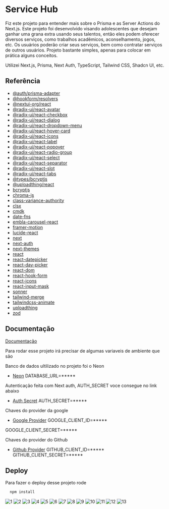 
# Service Hub

Fiz este projeto para entender mais sobre o Prisma e as Server Actions do Next.js. Este projeto foi desenvolvido visando adolescentes que desejam ganhar uma grana extra usando seus talentos, então eles podem oferecer diversos serviços, como trabalhos acadêmicos, aconselhamento, jogos, etc. Os usuários poderão criar seus serviços, bem como contratar serviços de outros usuários. Projeto bastante simples, apenas para colocar em prática alguns conceitos.

Utilizei Next.js, Prisma, Next Auth, TypeScript, Tailwind CSS, Shadcn UI, etc.


## Referência

- [@auth/prisma-adapter](https://www.npmjs.com/package/@auth/prisma-adapter)
- [@hookform/resolvers](https://www.npmjs.com/package/@hookform/resolvers)
- [@nextui-org/react](https://www.npmjs.com/package/@nextui-org/react)
- [@radix-ui/react-avatar](https://www.npmjs.com/package/@radix-ui/react-avatar)
- [@radix-ui/react-checkbox](https://www.npmjs.com/package/@radix-ui/react-checkbox)
- [@radix-ui/react-dialog](https://www.npmjs.com/package/@radix-ui/react-dialog)
- [@radix-ui/react-dropdown-menu](https://www.npmjs.com/package/@radix-ui/react-dropdown-menu)
- [@radix-ui/react-hover-card](https://www.npmjs.com/package/@radix-ui/react-hover-card)
- [@radix-ui/react-icons](https://www.npmjs.com/package/@radix-ui/react-icons)
- [@radix-ui/react-label](https://www.npmjs.com/package/@radix-ui/react-label)
- [@radix-ui/react-popover](https://www.npmjs.com/package/@radix-ui/react-popover)
- [@radix-ui/react-radio-group](https://www.npmjs.com/package/@radix-ui/react-radio-group)
- [@radix-ui/react-select](https://www.npmjs.com/package/@radix-ui/react-select)
- [@radix-ui/react-separator](https://www.npmjs.com/package/@radix-ui/react-separator)
- [@radix-ui/react-slot](https://www.npmjs.com/package/@radix-ui/react-slot)
- [@radix-ui/react-tabs](https://www.npmjs.com/package/@radix-ui/react-tabs)
- [@types/bcryptjs](https://www.npmjs.com/package/@types/bcryptjs)
- [@uploadthing/react](https://www.npmjs.com/package/@uploadthing/react)
- [bcryptjs](https://www.npmjs.com/package/bcryptjs)
- [chroma-js](https://www.npmjs.com/package/chroma-js)
- [class-variance-authority](https://www.npmjs.com/package/class-variance-authority)
- [clsx](https://www.npmjs.com/package/clsx)
- [cmdk](https://www.npmjs.com/package/cmdk)
- [date-fns](https://www.npmjs.com/package/date-fns)
- [embla-carousel-react](https://www.npmjs.com/package/embla-carousel-react)
- [framer-motion](https://www.npmjs.com/package/framer-motion)
- [lucide-react](https://www.npmjs.com/package/lucide-react)
- [next](https://www.npmjs.com/package/next)
- [next-auth](https://www.npmjs.com/package/next-auth)
- [next-themes](https://www.npmjs.com/package/next-themes)
- [react](https://www.npmjs.com/package/react)
- [react-datepicker](https://www.npmjs.com/package/react-datepicker)
- [react-day-picker](https://www.npmjs.com/package/react-day-picker)
- [react-dom](https://www.npmjs.com/package/react-dom)
- [react-hook-form](https://www.npmjs.com/package/react-hook-form)
- [react-icons](https://www.npmjs.com/package/react-icons)
- [react-input-mask](https://www.npmjs.com/package/react-input-mask)
- [sonner](https://www.npmjs.com/package/sonner)
- [tailwind-merge](https://www.npmjs.com/package/tailwind-merge)
- [tailwindcss-animate](https://www.npmjs.com/package/tailwindcss-animate)
- [uploadthing](https://www.npmjs.com/package/uploadthing)
- [zod](https://www.npmjs.com/package/zod)

## Documentação

[Documentação](https://link-da-documentação)

Para rodar esse projeto irá precisar de algumas variaveis de ambiente que são

Banco de dados ultilizado no projeto foi o Neon
- [Neon](https://neon.tech/)
DATABASE_URL=*****

Autenticação feita com Next auth, AUTH_SECRET voce consegue no link abaixo
- [Auth Secret](https://next-auth.js.org/configuration/options)
AUTH_SECRET=*****

Chaves do provider da google 
- [Google Provider](https://console.cloud.google.com/apis/credentials?_ga=2.161797564.1810626356.1712937241-1519871510.1712937241&pli=1&project=project-context-419120)
GOOGLE_CLIENT_ID=*****

GOOGLE_CLIENT_SECRET=*****

Chaves do provider do Github
- [Github Provider](https://github.com/settings/developers)
GITHUB_CLIENT_ID=*****
GITHUB_CLIENT_SECRET=*****


## Deploy

Para fazer o deploy desse projeto rode

```bash
  npm install
```
![1](https://github.com/EliasMartinzs/project-context/assets/97196276/24686677-9d0f-4174-931d-3865d56fdb9d)
![2](https://github.com/EliasMartinzs/project-context/assets/97196276/b71252e2-bac0-440f-b134-a7f82076e2a0)
![3](https://github.com/EliasMartinzs/project-context/assets/97196276/6a914fb8-1c5d-4c17-8a2c-4e9f24e7ef52)
![4](https://github.com/EliasMartinzs/project-context/assets/97196276/59369ea0-6b65-4fce-a583-8f80b4bdf113)
![5](https://github.com/EliasMartinzs/project-context/assets/97196276/7164a09b-fdfd-42a5-af3e-ac525222df7c)
![6](https://github.com/EliasMartinzs/project-context/assets/97196276/8569d051-5b7d-42ea-8ba0-8059e8a71f5d)
![7](https://github.com/EliasMartinzs/project-context/assets/97196276/32841eaf-d9cd-4d24-9628-c691d0c84fd7)
![8](https://github.com/EliasMartinzs/project-context/assets/97196276/434136ff-2643-4eac-af29-c336d09032aa)
![9](https://github.com/EliasMartinzs/project-context/assets/97196276/28c9c4b8-a153-4224-ae44-dd0d251990fd)
![10](https://github.com/EliasMartinzs/project-context/assets/97196276/4ff8160a-b3f2-4d6f-8783-33baedf78aa5)
![11](https://github.com/EliasMartinzs/project-context/assets/97196276/0b4a3195-2a0f-4772-b1b7-a1f6df8d2e26)
![12](https://github.com/EliasMartinzs/project-context/assets/97196276/01dd60f0-973b-4d70-9d04-f8d80305b365)
![13](https://github.com/EliasMartinzs/project-context/assets/97196276/a8e7a893-cb58-4535-b7c8-66c651bf96ee)

